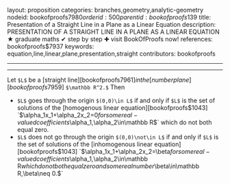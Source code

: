 layout: proposition
categories: branches,geometry,analytic-geometry
nodeid: bookofproofs$7980
orderid: 500
parentid: bookofproofs$139
title: Presentation of a Straight Line in a Plane as a Linear Equation
description: PRESENTATION OF A STRAIGHT LINE IN A PLANE AS A LINEAR EQUATION &#9733; graduate maths &#10004; step by step &#10010; visit BookOfProofs now!
references: bookofproofs$7937
keywords: equation,line,linear,plane,presentation,straight
contributors: bookofproofs

---


---

Let `$L$` be a [straight line][bookofproofs$7961] in the [number plane][bookofproofs$7959] `$\mathbb R^2.$` Then  

* `$L$` goes through the origin `$(0,0)\in L$` if and only if `$L$` is the set of solutions of the [homogenous linear equation][bookofproofs$1043] `$\alpha_1x_1+\alpha_2x_2=0$` for some real-valued coefficients `$\alpha_1,\alpha_2\in\mathbb R$` which do not both equal zero.
* `$L$` does not go through the origin `$(0,0)\not\in L$` if and only if `$L$` is the set of solutions of the [inhomogenous linear equation][bookofproofs$1043] `$\alpha_1x_1+\alpha_2x_2=\beta$` for some real-valued coefficients `$\alpha_1,\alpha_2\in\mathbb R$` which do not both equal zero and some real number `$\beta\in\mathbb R$`, `$\beta\neq 0.$`
